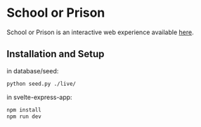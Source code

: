 # School or Prison

School or Prison is an interactive web experience available [here](https://schoolprisons.com).

## Installation and Setup

in database/seed:
```bash
python seed.py ./live/
```
in svelte-express-app:
```bash
npm install
npm run dev
```
